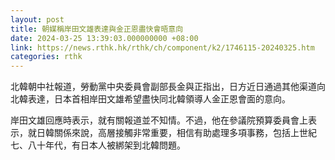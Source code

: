 ```yaml
---
layout: post
title: 朝媒稱岸田文雄表達與金正恩盡快會晤意向
date: 2024-03-25 13:39:03.000000000 +08:00
link: https://news.rthk.hk/rthk/ch/component/k2/1746115-20240325.htm
categories: rthk
---
```


北韓朝中社報道，勞動黨中央委員會副部長金與正指出，日方近日通過其他渠道向北韓表達，日本首相岸田文雄希望盡快同北韓領導人金正恩會面的意向。

岸田文雄回應時表示，就有關報道並不知情。不過，他在參議院預算委員會上表示，就日韓關係來說，高層接觸非常重要，相信有助處理多項事務，包括上世紀七、八十年代，有日本人被綁架到北韓問題。
